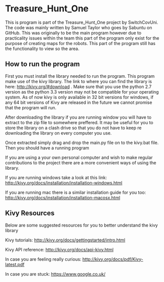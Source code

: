 # Treasure_Hunt_One
This is program is part of the Treasure_Hunt_One project by SwitchCovUni. The code was mainly written by Samuel Taylor who goes by Sabuntu on GitHub. This was originally to be the main program however due to practicality issues within the team this part of the program only exist for the purpose of creating maps for the robots. This part of the program still has the functionality to view so the area.

How to run the program
-------
First you must install the library needed to run the program. This program make use of the kivy library. The link to where you can find the library is here: http://kivy.org/#download . Make sure that you use the python 2.7 version as the python 3.3 version may not be compatible for your operating system. As of now kivy is only available in 32 bit versions for windows, if any 64 bit versions of Kivy are released in the future we cannot promise that the program will run.

After downloading the library if you are running window you will have to extract to the zip file to somewhere preffered. It may be useful for you to store the library on a clash drive so that you do not have to keep re downloading the library on every computer you use.

Once extracted simply drag and drop the main.py file on to the kivy.bat file. Then you should have a running program

If you are using a your own personal computer and wish to make regular contributions to the project there are a more convenient ways of using the library.

If you are running windows take a look at this link: http://kivy.org/docs/installation/installation-windows.html

If you are running mac there is a similar installation guide for you too: http://kivy.org/docs/installation/installation-macosx.html


Kivy Resources
-------
Below are some suggested resources for you to better understand the kivy library


Kivy tutorials: http://kivy.org/docs/gettingstarted/intro.html

Kivy API reference: http://kivy.org/docs/api-kivy.html

In case you are feeling really curious: http://kivy.org/docs/pdf/Kivy-latest.pdf

In case you are stuck: https://www.google.co.uk/
